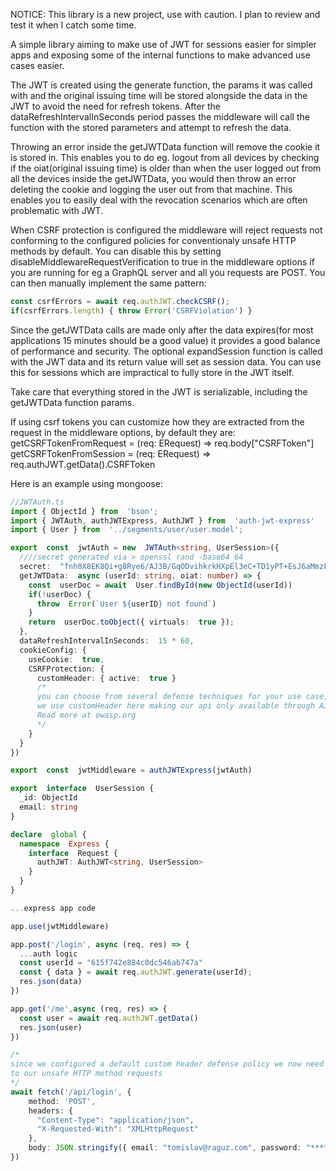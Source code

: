 NOTICE: This library is a new project, use with caution. I plan to review and test it
when I catch some time.

A simple library aiming to make use of JWT for sessions easier for simpler apps and exposing some of the internal functions to make advanced use cases easier.

The JWT is created using the generate function, the params it was called with and the original issuing time will be stored alongside the data in the JWT to avoid the need for refresh tokens. After the dataRefreshIntervalInSeconds period passes the middleware will call the function with the stored parameters and attempt to refresh the data. 

Throwing an error inside the getJWTData function will remove the cookie it is stored in. This enables you to do eg. logout from all devices by checking if the oiat(original issuing time) is older than when the user logged out from all the devices inside the getJWTData, you would then throw an error deleting the cookie and logging the user out from that machine. This enables you to easily deal with the revocation scenarios which are often problematic with JWT.

When CSRF protection is configured the middleware will reject requests not conforming to the configured policies for conventionaly unsafe HTTP methods by default. You can disable this by setting disableMiddlewareRequestVerification to true in the middleware options if you are running for eg a GraphQL server and all you requests are POST. You can then manually implement
the same pattern:

```ts
const csrfErrors = await req.authJWT.checkCSRF();
if(csrfErrors.length) { throw Error('CSRFViolation') }
```

Since the getJWTData calls are made only after the data expires(for most applications 15 minutes should be a good value) it provides a good balance of performance and security. The optional expandSession function is called with the JWT data and its return value will set as session data. You can use this for sessions which are impractical to fully store in the JWT itself.

Take care that everything stored in the JWT is serializable, including the getJWTData function params.

If using csrf tokens you can customize how they are extracted from the request in the middleware options, by default they are:
getCSRFTokenFromRequest = (req: ERequest) => req.body["CSRFToken"]
getCSRFTokenFromSession = (req: ERequest) => req.authJWT.getData().CSRFToken

Here is an example using mongoose:

```ts
//JWTAuth.ts
import { ObjectId } from  'bson';
import { JWTAuth, authJWTExpress, AuthJWT } from  'auth-jwt-express'
import { User } from  '../segments/user/user.model';

export  const  jwtAuth = new  JWTAuth<string, UserSession>({
  ////secret generated via > openssl rand -base64 64
  secret:  "fnh0X8EK8Qi+g8Rye6/AJ3B/GqODvihkrkHXpEl3eC+TD1yPT+EsJ6aMmzF8bFmSnhjQGjFMGAsTdHHnjDxH6Q==",
  getJWTData:  async (userId: string, oiat: number) => {
    const  userDoc = await  User.findById(new ObjectId(userId))
    if(!userDoc) {
      throw  Error(`User ${userID} not found`)
    }
    return  userDoc.toObject({ virtuals:  true });
  },
  dataRefreshIntervalInSeconds:  15 * 60,
  cookieConfig: {
    useCookie:  true,
    CSRFProtection: {
      customHeader: { active:  true }
      /* 
      you can choose from several defense techniques for your use case, 
      we use customHeader here making our api only available through AJAX calls
      Read more at owasp.org
      */
    }
  }
})

export  const  jwtMiddleware = authJWTExpress(jwtAuth)

export  interface  UserSession {
  _id: ObjectId
  email: string
}

declare  global {
  namespace  Express {
    interface  Request {
      authJWT: AuthJWT<string, UserSession>
    }
  }
}
```

```ts
...express app code

app.use(jwtMiddleware)

app.post('/login', async (req, res) => {
  ...auth logic
  const userId = "615f742e884c0dc546ab747a"
  const { data } = await req.authJWT.generate(userId);
  res.json(data)
})

app.get('/me',async (req, res) => {
  const user = await req.authJWT.getData()
  res.json(user)
})
```
```ts
/*
since we configured a default custom header defense policy we now need to add the header 
to our unsafe HTTP method requests
*/
await fetch('/api/login', {
    method: 'POST',
    headers: {
      "Content-Type": "application/json",
      "X-Requested-With": "XMLHttpRequest"
    },
    body: JSON.stringify({ email: "tomislav@raguz.com", password: "********" })
})
```
